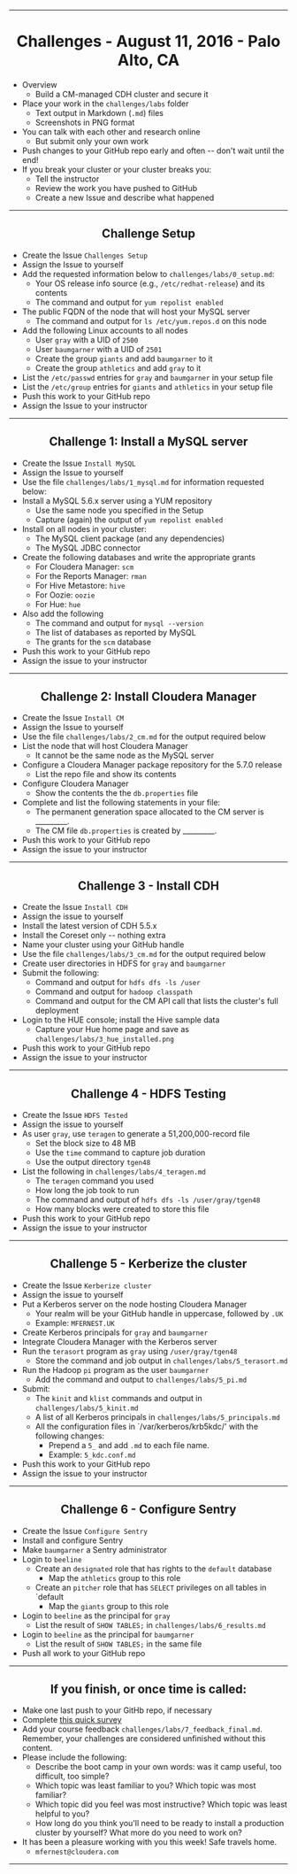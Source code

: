 <!-- CSS work goes here for the time being -->
<!-- set a:link text-decoration to none -->
<!-- set a:hover text-decoration to underline -->
<!-- http://forums.markdownpad.com/discussion/143/include-pdf-pagebreak-instructions-in-markdown/p1 -->

---
<div style="page-break-after: always;"></div>

# <center> Challenges - August 11, 2016 - Palo Alto, CA

* Overview
    * Build a CM-managed CDH cluster and secure it
* Place your work in the `challenges/labs` folder
    * Text output in Markdown (`.md`) files 
    * Screenshots in PNG format
* You can talk with each other and research online
    * But submit only your own work
* Push changes to your GitHub repo early and often -- don't wait until the end!
* If you break your cluster or your cluster breaks you:
    * Tell the instructor
    * Review the work you have pushed to GitHub
    * Create a new Issue and describe what happened

---
<div style="page-break-after: always;"></div>

## <center> Challenge Setup

* Create the Issue `Challenges Setup`
* Assign the Issue to yourself
* Add the requested information below to `challenges/labs/0_setup.md`:
    * Your OS release info source (e.g., `/etc/redhat-release`) and its contents
    * The command and output for `yum repolist enabled`
* The public FQDN of the node that will host your MySQL server
    * The command and output for `ls /etc/yum.repos.d` on this node
* Add the following Linux accounts to all nodes
    * User `gray` with a UID of `2500`
    * User `baumgarner` with a UID of `2501`
    * Create the group `giants` and add `baumgarner` to it
    * Create the group `athletics` and add `gray` to it
* List the `/etc/passwd` entries for `gray` and `baumgarner` in your setup file
* List the `/etc/group` entries for `giants` and `athletics` in your setup file
* Push this work to your GitHub repo 
* Assign the Issue to your instructor

---
<div style="page-break-after: always;"></div>

## <center> Challenge 1: Install a MySQL server

* Create the Issue `Install MySQL`
* Assign the Issue to yourself
* Use the file `challenges/labs/1_mysql.md` for information requested below:
* Install a MySQL 5.6.x server using a YUM repository
    * Use the same node you specified in the Setup 
    * Capture (again) the output of `yum repolist enabled`
* Install on all nodes in your cluster:
    * The MySQL client package (and any dependencies)
    * The MySQL JDBC connector 
* Create the following databases and write the appropriate grants
    * For Cloudera Manager: `scm` 
    * For the Reports Manager: `rman`
    * For Hive Metastore: `hive` 
    * For Oozie: `oozie`
    * For Hue: `hue` 
* Also add the following 
    * The command and output for `mysql --version`
    * The list of databases as reported by MySQL
    * The grants for the `scm` database
* Push this work to your GitHub repo
* Assign the issue to your instructor

---
<div style="page-break-after: always;"></div>

## <center> Challenge 2: Install Cloudera Manager

* Create the Issue `Install CM`
* Assign the Issue to yourself
* Use the file `challenges/labs/2_cm.md` for the output required below
* List the node that will host Cloudera Manager
    * It cannot be the same node as the MySQL server
* Configure a Cloudera Manager package repository for the 5.7.0 release
    * List the repo file and show its contents 
* Configure Cloudera Manager 
    * Show the contents the the `db.properties` file
* Complete and list the following statements in your file:
    * The permanent generation space allocated to the CM server is _________.
    * The CM file `db.properties` is created by _________.
* Push this work to your GitHub repo
* Assign the issue to your instructor

---
<div style="page-break-after: always;"></div>

## <center> Challenge 3 - Install CDH

* Create the Issue `Install CDH`
* Assign the issue to yourself
* Install the latest version of CDH 5.5.x
* Install the Coreset only -- nothing extra
* Name your cluster using your GitHub handle
* Use the file `challenges/labs/3_cm.md` for the output required below
* Create user directories in HDFS for `gray` and `baumgarner`
* Submit the following:
    * Command and output for `hdfs dfs -ls /user`
    * Command and output for `hadoop classpath`
    * Command and output for the CM API call that lists the cluster's full deployment
* Login to the HUE console; install the Hive sample data
    * Capture your Hue home page and save as `challenges/labs/3_hue_installed.png`
* Push this work to your GitHub repo
* Assign the issue to your instructor

---
<div style="page-break-after: always;"></div>

## <center> Challenge 4 - HDFS Testing

* Create the Issue `HDFS Tested`
* Assign the issue to yourself
* As user `gray`, use `teragen` to generate a 51,200,000-record file
    * Set the block size to 48 MB
    * Use the `time` command to capture job duration
    * Use the output directory `tgen48`
* List the following in `challenges/labs/4_teragen.md`
    * The `teragen` command you used 
    * How long the job took to run
    * The command and output of `hdfs dfs -ls /user/gray/tgen48`
    * How many blocks were created to store this file
* Push this work to your GitHub repo
* Assign the issue to your instructor

---
<div style="page-break-after: always;"></div>

## <center> Challenge 5 - Kerberize the cluster

* Create the Issue `Kerberize cluster`
* Assign the issue to yourself
* Put a Kerberos server on the node hosting Cloudera Manager
    * Your realm will be your GitHub handle in uppercase, followed by `.UK`
    * Example: `MFERNEST.UK`
* Create Kerberos principals for `gray` and `baumgarner`
* Integrate Cloudera Manager with the Kerberos server
* Run the `terasort` program as `gray` using `/user/gray/tgen48`
    * Store the command and job output in `challenges/labs/5_terasort.md`
* Run the Hadoop `pi` program as the user `baumgarner`
    * Add the command and output to `challenges/labs/5_pi.md`
* Submit:
    * The `kinit` and `klist` commands and output in `challenges/labs/5_kinit.md`
    * A list of all Kerberos principals in `challenges/labs/5_principals.md`
    * All the configuration files in `/var/kerberos/krb5kdc/' with the following changes:
        * Prepend a `5_` and add `.md` to each file name.
        * Example: `5_kdc.conf.md`
* Push this work to your GitHub repo
* Assign the issue to your instructor

---
<div style="page-break-after: always;"></div>

## <center> Challenge 6 - Configure Sentry

* Create the Issue `Configure Sentry`
* Install and configure Sentry
* Make `baumgarner` a Sentry administrator
* Login to `beeline` 
    * Create an `designated` role that has rights to the `default` database
        * Map the `athletics` group to this role
    * Create an `pitcher` role that has `SELECT` privileges on all tables in `default
        * Map the `giants` group to this role
* Login to `beeline` as the principal for `gray`
    * List the result of `SHOW TABLES;` in `challenges/labs/6_results.md`
* Login to `beeline` as the principal for `baumgarner`
    * List the result of `SHOW TABLES;` in the same file
* Push all work to your GitHub repo

---
<div style="page-break-after: always;"></div>

## <center> If you finish, or once time is called:

* Make one last push to your GitHb repo, if necessary
* Complete [this quick survey](https://docs.google.com/forms/d/1cFfvTHKz8TEYZgkkZSQFAYtULxsuc-S1qE2kiDFSrBo/viewform)
* Add your course feedback `challenges/labs/7_feedback_final.md`. Remember, your challenges are considered
unfinished without this content.
* Please include the following:
    * Describe the boot camp in your own words: was it camp useful, too difficult, too simple? 
    * Which topic was least familiar to you? Which topic was most familiar?
    * Which topic did you feel was most instructive? Which topic was least helpful to you?
    * How long do you think you'll need to be ready to install a production cluster by yourself? What more do you need to work on?
* It has been a pleasure working with you this week! Safe travels home.
    * `mfernest@cloudera.com`

---
<div style="page-break-after: always;"></div>
